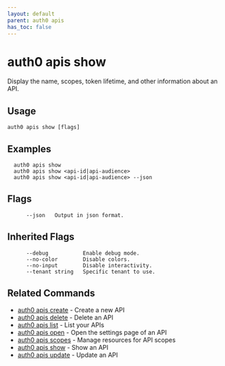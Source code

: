 ```yaml
---
layout: default
parent: auth0 apis
has_toc: false
---
```

# auth0 apis show

Display the name, scopes, token lifetime, and other information about an API.

## Usage
```
auth0 apis show [flags]
```

## Examples

```
  auth0 apis show
  auth0 apis show <api-id|api-audience>
  auth0 apis show <api-id|api-audience> --json
```


## Flags

```
      --json   Output in json format.
```


## Inherited Flags

```
      --debug           Enable debug mode.
      --no-color        Disable colors.
      --no-input        Disable interactivity.
      --tenant string   Specific tenant to use.
```


## Related Commands

- [auth0 apis create](auth0_apis_create.md) - Create a new API
- [auth0 apis delete](auth0_apis_delete.md) - Delete an API
- [auth0 apis list](auth0_apis_list.md) - List your APIs
- [auth0 apis open](auth0_apis_open.md) - Open the settings page of an API
- [auth0 apis scopes](auth0_apis_scopes.md) - Manage resources for API scopes
- [auth0 apis show](auth0_apis_show.md) - Show an API
- [auth0 apis update](auth0_apis_update.md) - Update an API


